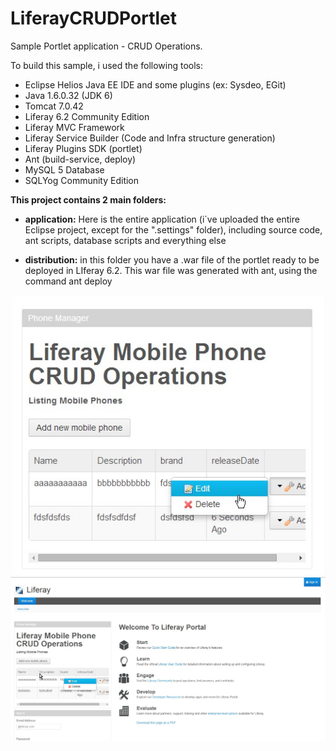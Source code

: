 LiferayCRUDPortlet
==================

Sample Portlet application - CRUD Operations.

To build this sample, i used the following tools:

- Eclipse Helios Java EE IDE and some plugins (ex: Sysdeo, EGit)
- Java 1.6.0.32 (JDK 6)
- Tomcat 7.0.42
- Liferay 6.2 Community Edition
- Liferay MVC Framework
- Liferay Service Builder (Code and Infra structure generation)
- Liferay Plugins SDK (portlet)
- Ant (build-service, deploy)
- MySQL 5 Database
- SQLYog Community Edition

<b>This project contains 2 main folders:</b>

- <b> application:</b> Here is the entire application (i´ve uploaded the entire Eclipse project, except for the ".settings" folder), including source code, ant scripts, database scripts and everything else

- <b> distribution:</b> in this folder you have a .war file of the portlet ready to be deployed in LIferay 6.2. This war file was generated with ant, using the command ant deploy <br/>

![alt tag](doc/images/portlet1.jpg)
![alt tag](doc/images/portlet2.jpg)

